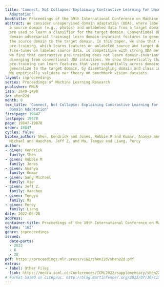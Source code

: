 ```yaml
---
title: 'Connect, Not Collapse: Explaining Contrastive Learning for Unsupervised Domain
  Adaptation'
booktitle: Proceedings of the 39th International Conference on Machine Learning
abstract: We consider unsupervised domain adaptation (UDA), where labeled data from
  a source domain (e.g., photos) and unlabeled data from a target domain (e.g., sketches)
  are used to learn a classifier for the target domain. Conventional UDA methods (e.g.,
  domain adversarial training) learn domain-invariant features to generalize from
  the source domain to the target domain. In this paper, we show that contrastive
  pre-training, which learns features on unlabeled source and target data and then
  fine-tunes on labeled source data, is competitive with strong UDA methods. However,
  we find that contrastive pre-training does not learn domain-invariant features,
  diverging from conventional UDA intuitions. We show theoretically that contrastive
  pre-training can learn features that vary subtantially across domains but still
  generalize to the target domain, by disentangling domain and class information.
  We empirically validate our theory on benchmark vision datasets.
layout: inproceedings
series: Proceedings of Machine Learning Research
publisher: PMLR
issn: 2640-3498
id: shen22d
month: 0
tex_title: 'Connect, Not Collapse: Explaining Contrastive Learning for Unsupervised
  Domain Adaptation'
firstpage: 19847
lastpage: 19878
page: 19847-19878
order: 19847
cycles: false
bibtex_author: Shen, Kendrick and Jones, Robbie M and Kumar, Ananya and Xie, Sang
  Michael and Haochen, Jeff Z. and Ma, Tengyu and Liang, Percy
author:
- given: Kendrick
  family: Shen
- given: Robbie M
  family: Jones
- given: Ananya
  family: Kumar
- given: Sang Michael
  family: Xie
- given: Jeff Z.
  family: Haochen
- given: Tengyu
  family: Ma
- given: Percy
  family: Liang
date: 2022-06-28
address:
container-title: Proceedings of the 39th International Conference on Machine Learning
volume: '162'
genre: inproceedings
issued:
  date-parts:
  - 2022
  - 6
  - 28
pdf: https://proceedings.mlr.press/v162/shen22d/shen22d.pdf
extras:
- label: Other Files
  link: https://media.icml.cc/Conferences/ICML2022/supplementary/shen22d-supp.zip
# Format based on citeproc: http://blog.martinfenner.org/2013/07/30/citeproc-yaml-for-bibliographies/
---
```

